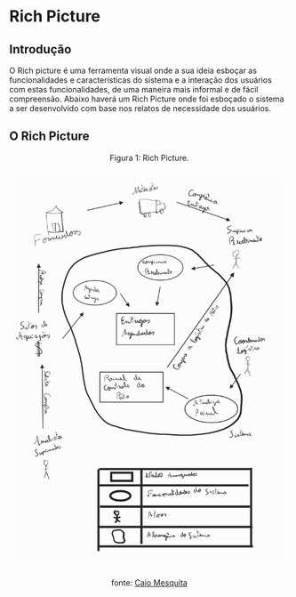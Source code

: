 # Rich Picture

## Introdução

O Rich picture é uma ferramenta visual onde a sua ideia esboçar as funcionalidades e características do sistema e a interação dos usuários com estas funcionalidades, de uma maneira mais informal e de fácil compreensão. Abaixo haverá um Rich Picture onde foi esboçado o sistema a ser desenvolvido com base nos relatos de necessidade dos usuários.

## O Rich Picture

<center>
Figura 1: Rich Picture.
<br>
<br>
 
 <img alt="Rich Picture" src="assets/RichPicture.jpg" width="750">

fonte: [Caio Mesquita](https://github.com/Caiomesvie)

</center>